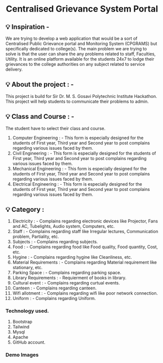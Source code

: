 <h1 align="center"> Centralised Grievance System Portal </h1>

## 💡 Inspiration -
We are trying to develop a web application that would be a sort of Centralised Public Grievance portal and Monitoring System (CPGRAMS) but specifically dedicated to college(s). The main problem we are trying to solve is that the user can share the any problems related to staff, Faculties, Utility. It is an online platform available for the students 24x7 to lodge their grievances to the college authorities on any subject related to service delivery.

## 💡 About the project : -
This project is build for Sir Dr. M. S. Gosavi Polytechnic Institute Hackathon. This project will help students to communicate their problems to admin.

## 💡 Class and Course : -
The student have to select their class and course. 
1. Computer Engineering : - This form is especially designed for the students of First year, Third year and Second year to post complains regarding various issues faced by them.
2. Civil Engineering : - This form is especially designed for the students of First year, Third year and Second year to post complains regarding various issues faced by them.
3. Mechanical Engineering : - This form is especially designed for the students of First year, Third year and Second year to post complains regarding various issues faced by them.
4. Electrical Engineering : - This form is especially designed for the students of First year, Third year and Second year to post complains regarding various issues faced by them.


## 💡 Category  : 
1. Electricity : - Complains regarding electronic devices like Projector, Fans and AC, Tubelights, Audio system, Computers, etc.
2. Staff : -  Complains regarding staff like Irregular lectures, Communication problem, Partiality, etc.
3. Subjects : - Complains regarding subjects.
4. Food : - Complains regarding food like Food quality, Food quantity, Cost, etc.
5. Hygine : - Complains regarding hygine like Cleanliness, etc.
6. Material Requirements : - Complains regarding Material requirement like stationary, etc.
7. Parking Space : - Complains regarding parking space.
8. Library Requirements : - Requierment of books in library.
9. Cultural event : - Complains regarding curtual events.
10. Canteen : - Complains regarding canteen.
11. Wifi allotment : - Complains regarding wifi like poor network connection.
12. Uniform : - Complains regarding Uniform.


### Technology used.
1. Bootstrap
2. Tailwind
3. Mysql
4. Apache
5. GitHub account.


### Demo Images


